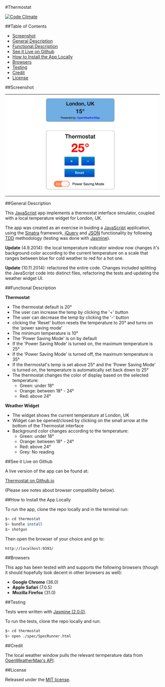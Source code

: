#Thermostat

[![Code Climate](https://codeclimate.com/github/nadavmatalon/thermostat/badges/gpa.svg)](https://codeclimate.com/github/nadavmatalon/thermostat)

##Table of Contents

* [Screenshot](#screenshot)
* [General Description](#general-description)
* [Functional Description](#functional-description)
* [See it Live on Github](#see-it-live-on-github)
* [How to Install the App Locally](#how-to-install-the-app-locally)
* [Browsers](#browsers)
* [Testing](#testing)
* [Credit](#credit)
* [License](#license)


##Screenshot

<table>
	<tr>
		<td align="center">
			<a href="https://raw.githubusercontent.com/nadavmatalon/thermostat/master/public/images/thermostat.png">
				<img src="/public/images/thermostat.png" />
			</a>
		</td>
	</tr>
</table>


##General Description

This [JavaScript](http://en.wikipedia.org/wiki/JavaScript) app implements 
a thermostat interface simulator, coupled with a
local temperature widget for London, UK.

The app was created as an exercise in buiding a 
[JavaScript](http://en.wikipedia.org/wiki/JavaScript) application, 
using the [Sinatra](http://www.sinatrarb.com/) framework, 
[jQuery](http://jquery.com) and [JSON](http://www.json.org/) functionality 
by following [TDD](http://en.wikipedia.org/wiki/Test-driven_development) methodology 
(testing was done with [Jasmine](http://jasmine.github.io/2.0/introduction.html)). 

__Update__ (4.9.2014): the local temperature indicator window now changes it's background 
color according to the current temperature on a scale that ranges between blue for cold weather
to red for a hot one.

__Update__ (10.11.2014): refactored the entire code. Changes included splitting the
JavaScript code into distinct files, refactoring the tests and updating the 
weather widget UI.


##Functional Description

__Thermostat__

* The thermostat default is 20°
* The user can increase the temp by clicking the '+' button
* The user can decrease the temp by clicking the '-' button
* clicking the 'Reset' button resets the temperature to 20° and turns 
  on the 'power saving mode'
* The minimum temperature is 10°
* The 'Power Saving Mode' is on by default
* If the 'Power Saving Mode' is turned on, the maximum temperature is 25°
* If the 'Power Saving Mode' is turned off, the maximum temperature is 35°
* If the thermostat's temp is set above 25° and the 'Power Saving Mode' is 
  turned on, the temperature is automatically set back down to 25°
* The thermostat changes the color of display based on the selected temperature:
    * Green: under 18°
    * Orange: between 18° - 24° 
    * Red: above 24°

__Weather Widget__

* The widget shows the current temperature at London, UK
* Widget can be opened/closed by clicking on the small arrow at the 
  bottom of the Thermostat interface
* Background color changes according to the temperature:
    * Green: under 18°
    * Orange: between 18° - 24° 
	* Red: above 24°
	* Grey: No reading


##See it Live on Github
			
A live version of the app can be found at:

[Thermostat on Github.io](http://nadavmatalon.github.io/thermostat/)

(Please see notes about browser compatibility below).


##How to Install the App Locally

To run the app, clone the repo locally and in the terminal run:

```bash
$> cd thermostat
$> bundle install
$> shotgun
```

Then open the browser of your choice and go to:

```
http://localhost:9393/
```


##Browsers

This app has been tested with and supports the following browsers (though
it should hopefully look decent in other browsers as well):

* __Google Chrome__ (36.0)
* __Apple Safari__ (7.0.5)
* __Mozilla Firefox__ (31.0)


##Testing

Tests were written with [Jasmine (2.0.0)](http://jasmine.github.io/2.0/introduction.html).

To run the tests, clone the repo locally and run:

```bash
$> cd thermostat
$> open ./spec/SpecRunner.html
```


##Credit

The local weather window pulls the relevant termperature data 
from [OpenWeatherMap's API](http://openweathermap.org/).


##License

<p>Released under the <a href="http://www.opensource.org/licenses/MIT">MIT license</a>.</p>

